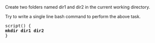 Create two folders named dir1 and dir2 in the current working directory.

Try to write a single line bash command to perform the above task.

<pre>
script() {
<b>mkdir dir1 dir2</b>
}
<pre>